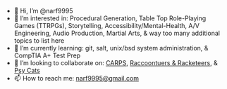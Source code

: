 - 👋 Hi, I’m @narf9995
- 👀 I’m interested in: Procedural Generation, Table Top Role-Playing Games (TTRPGs), Storytelling, Accessibility/Mental-Health, A/V Engineering, Audio Production, Martial Arts, & way too many additional topics to list here
- 🌱 I’m currently learning: git, salt, unix/bsd system administration, & CompTIA A+ Test Prep
- 💞️ I’m looking to collaborate on: [CARPS](https://github.com/narf9995/CARPS), [Raccoontuers & Racketeers](https://github.com/narf9995/Raccoonteurs-Racketeers), & [Psy Cats](https://github.com/narf9995/Psy-Cats--The-Second-Awakening)
- 📫 How to reach me: narf9995@gmail.com

<!---
narf9995/narf9995 is a ✨ special ✨ repository because its `README.md` (this file) appears on your GitHub profile.
You can click the Preview link to take a look at your changes.
--->
